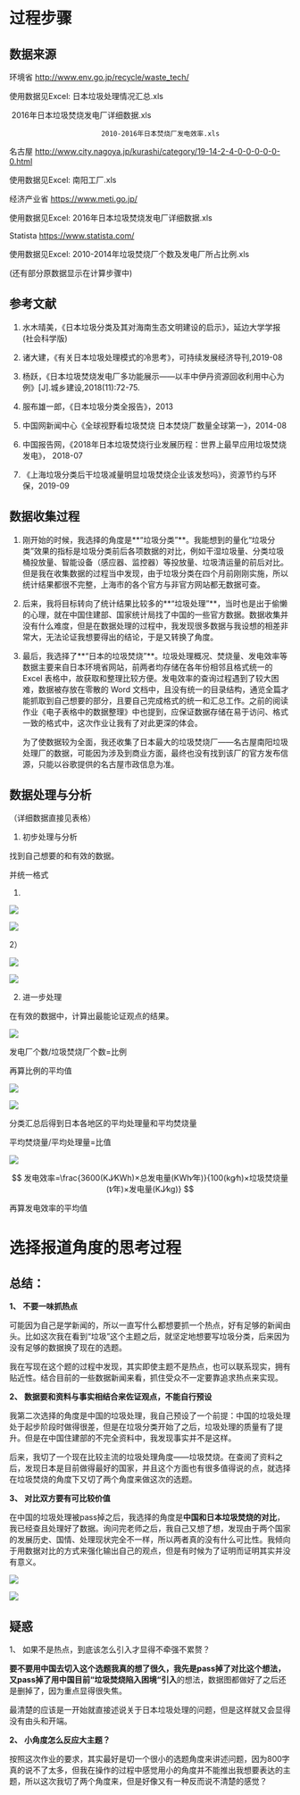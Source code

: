 # 过程步骤

## 数据来源 

环境省 http://www.env.go.jp/recycle/waste_tech/

使用数据见Excel: 日本垃圾处理情况汇总.xls

​        					 2016年日本垃圾焚烧发电厂详细数据.xls

  		    			   2010-2016年日本焚烧厂发电效率.xls

 

名古屋 http://www.city.nagoya.jp/kurashi/category/19-14-2-4-0-0-0-0-0-0.html

使用数据见Excel: 南阳工厂.xls

 

经济产业省 https://www.meti.go.jp/

使用数据见Excel: 2016年日本垃圾焚烧发电厂详细数据.xls

 

Statista https://www.statista.com/

使用数据见Excel: 2010-2014年垃圾焚烧厂个数及发电厂所占比例.xls

 

(还有部分原数据显示在计算步骤中)

 

 

 

## 参考文献

1.  水木晴美，《日本垃圾分类及其对海南生态文明建设的启示》，延边大学学报(社会科学版)

2. 诸大建，《有关日本垃圾处理模式的冷思考》，可持续发展经济导刊,2019-08

3.  杨跃，《日本垃圾焚烧发电厂多功能展示——以丰中伊丹资源回收利用中心为例》[J].城乡建设,2018(11):72-75.

4.  服布雄一郎，《日本垃圾分类全报告》，2013

5. 中国网新闻中心《全球视野看垃圾焚烧 日本焚烧厂数量全球第一》，2014-08

6. 中国报告网，《2018年日本垃圾焚烧行业发展历程：世界上最早应用垃圾焚烧发电》， 2018-07

7. 《上海垃圾分类后干垃圾减量明显垃圾焚烧企业该发愁吗》，资源节约与环保，2019-09

 

## 数据收集过程

1. 刚开始的时候，我选择的角度是**“垃圾分类”**。我能想到的量化“垃圾分类”效果的指标是垃圾分类前后各项数据的对比，例如干湿垃圾量、分类垃圾桶投放量、智能设备（感应器、监控器）等投放量、垃圾清运量的前后对比。但是我在收集数据的过程当中发现，由于垃圾分类在四个月前刚刚实施，所以统计结果都很不完整，上海市的各个官方与非官方网站都无数据可查。

2. 后来，我将目标转向了统计结果比较多的**“垃圾处理”**，当时也是出于偷懒的心理，就在中国住建部、国家统计局找了中国的一些官方数据。数据收集并没有什么难度，但是在数据处理的过程中，我发现很多数据与我设想的相差非常大，无法论证我想要得出的结论，于是又转换了角度。

3. 最后，我选择了**“日本的垃圾焚烧”**。垃圾处理概况、焚烧量、发电效率等数据主要来自日本环境省网站，前两者均存储在各年份相邻且格式统一的 Excel 表格中，故获取和整理比较方便。发电效率的查询过程遇到了较大困难，数据被存放在零散的 Word 文档中，且没有统一的目录结构，通览全篇才能抓取到自己想要的部分，且要自己完成格式的统一和汇总工作。之前的阅读作业《电子表格中的数据整理》中也提到，应保证数据存储在易于访问、格式一致的格式中，这次作业让我有了对此更深的体会。

   为了使数据较为全面，我还收集了日本最大的垃圾焚烧厂——名古屋南阳垃圾处理厂的数据，可能因为涉及到商业方面，最终也没有找到该厂的官方发布信源，只能以谷歌提供的名古屋市政信息为准。

## 数据处理与分析

（详细数据直接见表格）

 

1. 初步处理与分析

找到自己想要的和有效的数据。

并统一格式

1)

![](1.jpg)



![](2.jpg)



2）

![](3.jpg)

![](4.jpg)

 

2. 进一步处理

在有效的数据中，计算出最能论证观点的结果。

 

![](5.jpg)

发电厂个数/垃圾焚烧厂个数=比例

再算比例的平均值

 

![](6.jpg)

![](7.jpg)

 

分类汇总后得到日本各地区的平均处理量和平均焚烧量

平均焚烧量/平均处理量=比值

 

![](8.jpg)

$$
发电效率=\frac{3600(KJ⁄KWh)×总发电量(KWh⁄年)}{100(kg⁄h)×垃圾焚烧量(t⁄年)×发电量(KJ⁄kg)}
$$


再算发电效率的平均值
					

 

# 选择报道角度的思考过程

## 总结：

**1、** **不要一味抓热点**

可能因为自己是学新闻的，所以一直写什么都想要抓一个热点，好有足够的新闻由头。比如这次我在看到“垃圾”这个主题之后，就坚定地想要写垃圾分类，后来因为没有足够的数据换了现在的选题。 

我在写现在这个题的过程中发现，其实即使主题不是热点，也可以联系现实，拥有贴近性。结合目前的一些数据新闻来看，抓住受众不一定要靠追求热点来实现。

**2、** **数据要和资料与事实相结合来佐证观点，不能自行预设**

我第二次选择的角度是中国的垃圾处理，我自己预设了一个前提：中国的垃圾处理处于起步阶段时做得很差，但是在垃圾分类开始了之后，垃圾处理的质量有了提升。但是在中国住建部的不完全资料中，我发现事实并不是这样。

后来，我切了一个现在比较主流的垃圾处理角度——垃圾焚烧。在查阅了资料之后，发现日本是目前做得最好的国家，并且这个方面也有很多值得说的点，就选择在垃圾焚烧的角度下又切了两个角度来做这次的选题。

 

**3、** **对比双方要有可比较价值**

在中国的垃圾处理被pass掉之后，我选择的角度是**中国和日本垃圾焚烧的对比**，我已经查且处理好了数据。询问完老师之后，我自己又想了想，发现由于两个国家的发展历史、国情、处理现状完全不一样，所以两者真的没有什么可比性。我倾向于用数据对比的方式来强化输出自己的观点，但是有时候为了证明而证明其实并没有意义。

![](9.jpg)

![](10.jpg)

## 疑惑

1、 如果不是热点，到底该怎么引入才显得不牵强不累赘？

**要不要用中国去切入这个选题我真的想了很久，**我先是pass掉了对比这个想法，又pass掉了用**中国目前“垃圾焚烧陷入困境“引入**的想法，数据图都做好了之后还是删掉了，因为重点显得很失焦。

最清楚的应该是一开始就直接述说关于日本垃圾处理的问题，但是这样就又会显得没有由头和开端。

 

**2、** **小角度怎么反应大主题？**

按照这次作业的要求，其实最好是切一个很小的选题角度来讲述问题，因为800字真的说不了太多，但我在操作的过程中感觉用小的角度并不能推出我想要表达的主题，所以这次我切了两个角度来，但是好像又有一种反而说不清楚的感觉？